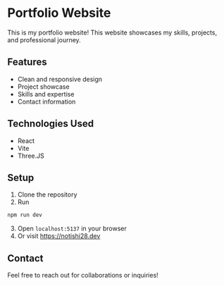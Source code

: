 # Portfolio Website

This is my portfolio website! This website showcases my skills, projects, and professional journey.

## Features
- Clean and responsive design
- Project showcase
- Skills and expertise
- Contact information

## Technologies Used
- React
- Vite
- Three.JS

## Setup
1. Clone the repository
2. Run
```bash
npm run dev
```
3. Open `localhost:5137` in your browser
4. Or visit https://notishi28.dev

## Contact
Feel free to reach out for collaborations or inquiries!